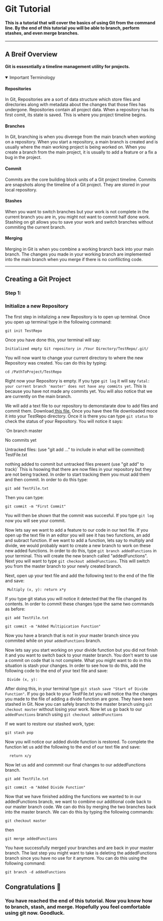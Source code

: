 # Git Tutorial #
#### This is a tutorial that will cover the basics of using Git from the command line. By the end of this tutorial you will be able to branch, perform stashes, and even merge branches.
---
## **A Breif Overview**
#### Git is essesntially a timeline management utility for projects.
<details open>
<summary>Important Terminology</summary>
<h4>Repositories</h4>
In Git, Repositories are a sort of data structure which store files and directories along with metadata about the changes that those files has undergone. Repositories contain all project data. When a repository has its first comit, its state is saved. This is where you project timeline begins. 
<h4>Branches</h4>
In Git, branching is when you diverege from the main branch when working on a repository. When you start a repository, a main branch is created and is usually where the main working project is being worked on. When you create a branch from the main project, it is usually to add a feature or a fix a bug in the project. 
<h4>Commit</h4>
Commits are the core building block units of a Git project timeline. Commits are snapshots along the timeline of a Git project. They are stored in your local repository.
<h4>Stashes</h4>
When you want to switch branches but your work is not complete in the current branch you are in, you might not want to commit half done work. Stashing on git allows you to save your work and switch branches without commiting the current branch.
<h4>Merging</h4>
Merging in Git is when you combine a working branch back into your main branch. The changes you made in your working branch are implemented into the main branch when you merge if there is no confilicting code.
</details>

---

## **Creating a Git Project**

### Step 1:
### Initialize a new Repository
The first step in initalizing a new Repository is to open up terminal. Once you open up terminal type in the following command:

`git init TestRepo`

Once you have done this, your terminal will say:

`Initialized empty Git repository in /Your Directory/TestRepo/.git/`

You will now want to change your current directory to where the new Repository was created. You can do this by typing:

`cd /PathToProject/TestRepo`


Right now your Repository is empty. If you type `git log` it will say `fatal: your current branch 'master' does not have any commits yet`.
This is because you have not made any commits yet. You will also notice that we are currently on the main branch. 

We will add a text file to our repository to demonstarate dow to add files and commit them. Download[ this file.](https://github.com/eddie-droid/GitTutorial/blob/main/TestFile.txt)
Once you have thee file downloaded moce it into your TestRepo directory. Once it is there you can type `git status` to check the status of your Repository.
You will notice it says:

`On branch master

No commits yet

Untracked files:
  (use "git add <file>..." to include in what will be committed)
	TestFile.txt

nothing added to commit but untracked files present (use "git add" to track)`
This is hsowing that there are now files in your repository but they are not being tracked. In order to start tracking them you must add them and then commit. In order to do this type:


`git add TestFile.txt`

Then you can type:

`git commit -m "First Commit"`

You will then be shown that the commit was succesful. If you type `git log` now you will see your commit.

Now lets say we want to add a feature to our code in our text file. If you open up the text file in an editor you will see it has two functions, an add and subract function. 
If we want to add a function, lets say to multiply and divide, we would probably want to create a new branch to work on these new added functions. 
In order to do this, type `git branch addedFunctions` in your terminal. This will create the new branch called "addedFunctions". Next you will want to type `git checkout addedFunctions`. This will switch you from the master branch to your newly created branch.


Next, open up your text file and add the following text to the end of the file and save:

`
Multiply (x, y):
  return x*y`
  
If you type git status you will notice it detected that the file changed its contents. In order to commit these changes type the same two commands as before:

`git add TestFile.txt`


`git commit -m "Added Multipication Function"`

Now you have a branch that is not in your master branch since you commited while on your `addedFunctions` branch. 

Now lets say you start working on your divide function but you did not finish it and you want to switch back to your master branch. You don't want to use a commit on code that is not complete. What you might want to do in this situation is stash your changes. 
In order to see how to do this, add the following code to the end of your text file and save:

`
Divide (x, y):`

After doing this, in your terminal type `git stash save "Start of Divide Function"`. If you go back to your TestFile.txt you will notice tha the changes you made to the file of adding a divide function are gone. They have been stashed in Git. Now you can safely branch to the master branch using `git checkout master` without losing your work. Now let us go back to our `addedFunctions` branch using `git checkout addedFunctions`

If we want to restore our stashed work, type:

`git stash pop`

Now you will notice our added divide function is restored. To complete the function let us add the following to the end of our text file and save:

`  return x/y`

Now let us add and commmit our final changes to our addedFunctions branch.

`git add TestFile.txt`


`git commit -m "Added Divide Function"`

Now that we have finished adding the functions we wanted to in our addedFunctions brancb, we want to combine our additional code back to our master branch code. We can do this by merging the two branches back into the master branch. 
We can do this by typing the following commands:

`git checkout master`

then

`git merge addedFunctions`

You have successfully merged your branches and are back in your master branch. The last step you might want to take is deleting the addedFunctions branch since you have no use for it anymore. You can do this using the following command:

`git branch -d addedFunctions`

## Congratulations 🎉
### You have reached the end of this tutorial. Now you know how to branch, stash, and merge. Hopefully you feel comfortable using git now. Goodluck.
